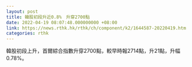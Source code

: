 ```yaml
---
layout: post
title: 韓股初段升近0.8%　升穿2700點
date: 2022-04-19 08:07:48.000000000 +08:00
link: https://news.rthk.hk/rthk/ch/component/k2/1644587-20220419.htm
categories: rthk
---
```


韓股初段上升，首爾綜合指數升穿2700點，較早時報2714點，升21點，升幅0.78%。
